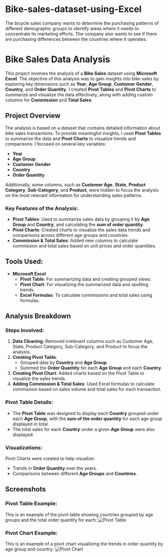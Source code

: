 # Bike-sales-dataset-using-Excel
The bicycle sales company wants to determine the purchasing patterns of different demographic groups to identify areas where it needs to concentrate its marketing efforts. The company also wants to see if there are purchasing differences between the countries where it operates.  
# Bike Sales Data Analysis

This project involves the analysis of a **Bike Sales** dataset using **Microsoft Excel**. The objective of this analysis was to gain insights into bike sales by exploring key dimensions such as **Year**, **Age Group**, **Customer Gender**, **Country**, and **Order Quantity**. I created **Pivot Tables** and **Pivot Charts** to summarize and visualize the data effectively, along with adding custom columns for **Commission** and **Total Sales**.

## Project Overview

The analysis is based on a dataset that contains detailed information about bike sales transactions. To provide meaningful insights, I used **Pivot Tables** to summarize the data and **Pivot Charts** to visualize trends and comparisons. I focused on several key variables:
- **Year**
- **Age Group**
- **Customer Gender**
- **Country**
- **Order Quantity**

Additionally, some columns, such as **Customer Age**, **State**, **Product Category**, **Sub-Category**, and **Product**, were hidden to focus the analysis on the most relevant information for understanding sales patterns.

### Key Features of the Analysis:
- **Pivot Tables**: Used to summarize sales data by grouping it by **Age Group** and **Country**, and calculating the **sum of order quantity**.
- **Pivot Charts**: Created charts to visualize the sales data trends and comparisons across different age groups and countries.
- **Commission & Total Sales**: Added new columns to calculate commission and total sales based on unit prices and order quantities.

## Tools Used:
- **Microsoft Excel**
  - **Pivot Table**: For summarizing data and creating grouped views.
  - **Pivot Chart**: For visualizing the summarized data and spotting trends.
  - **Excel Formulas**: To calculate commissions and total sales using formulas.

## Analysis Breakdown

### Steps Involved:
1. **Data Cleaning**: Removed irrelevant columns such as Customer Age, State, Product Category, Sub-Category, and Product to focus the analysis.
2. **Creating Pivot Table**: 
   - Grouped data by **Country** and **Age Group**.
   - Summed the **Order Quantity** for each **Age Group** and each **Country**.
3. **Creating Pivot Chart**: Added charts based on the Pivot Table to visualize the sales trends.
4. **Adding Commission & Total Sales**: Used Excel formulas to calculate commission based on sales volume and total sales for each transaction.
   
### Pivot Table Details:
- The **Pivot Table** was designed to display each **Country** grouped under each **Age Group**, with the **sum of the order quantity** for each age group displayed in total.
- The total sales for each **Country** under a given **Age Group** were also displayed.

### Visualizations:
Pivot Charts were created to help visualize:
- Trends in **Order Quantity** over the years.
- Comparisons between different **Age Groups** and **Countries**.

## Screenshots

### Pivot Table Example:
This is an example of the pivot table showing countries grouped by age groups and the total order quantity for each:
![Pivot Table](images/pivot_table_example.png)

### Pivot Chart Example:
This is an example of a pivot chart visualizing the trends in order quantity by age group and country:
![Pivot Chart](images/pivot_chart_example.png)


